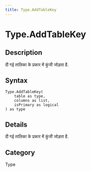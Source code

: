 ```yaml
---
title: Type.AddTableKey
---
```


# Type.AddTableKey


## Description

दी गई तालिका के प्रकार में कुंजी जोड़ता है.


## Syntax

```powerquery
Type.AddTableKey(
    table as type,
    columns as list,
    isPrimary as logical
) as type
```


## Details

दी गई तालिका के प्रकार में कुंजी जोड़ता है.



## Category
Type
